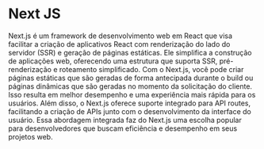 # Next JS

Next.js é um framework de desenvolvimento web em React que visa facilitar a criação de aplicativos React com renderização do lado do servidor (SSR) e geração de páginas estáticas. Ele simplifica a construção de aplicações web, oferecendo uma estrutura que suporta SSR, pré-renderização e roteamento simplificado. Com o Next.js, você pode criar páginas estáticas que são geradas de forma antecipada durante o build ou páginas dinâmicas que são geradas no momento da solicitação do cliente. Isso resulta em melhor desempenho e uma experiência mais rápida para os usuários. Além disso, o Next.js oferece suporte integrado para API routes, facilitando a criação de APIs junto com o desenvolvimento da interface do usuário. Essa abordagem integrada faz do Next.js uma escolha popular para desenvolvedores que buscam eficiência e desempenho em seus projetos web.

